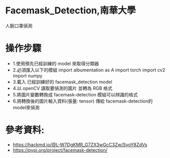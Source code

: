 # Facemask_Detection,南華大學
人臉口罩偵測

# 操作步驟
- 1.使用預先已經訓練的 model 來取得分類器
- 2.必須匯入以下的模組
 import albumentation as A
 import torch
 import cv2
 import numpy
- 3.載入 已經訓練好的 facemask_detection model
- 4.以 openCV 讀取要偵測的圖片 並轉為 RGB 格式
- 5.將圖片變數轉換成 facemask-detection 模組可以辨識的格式
- 6.將轉換後的圖片輸入資料(張量: tensor) 傳給 facemask-detection的 model來偵測

# 參考資料:
- https://hackmd.io/@L-W7DgKMR_G7ZX3wGcC3Zw/SyoY8ZdVs
- https://pypi.org/project/facemask-detection/
